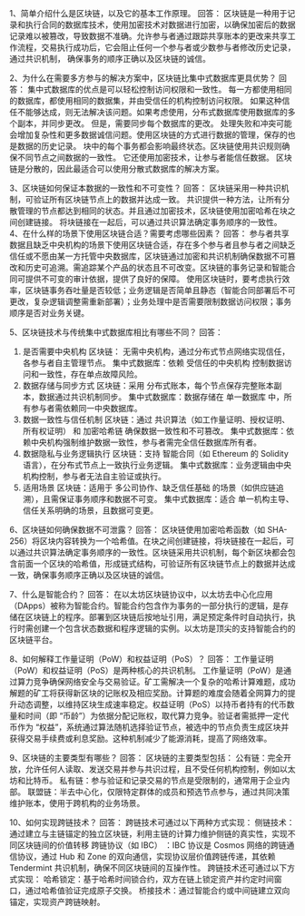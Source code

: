 1、简单介绍什么是区块链，以及它的基本工作原理。
回答：
区块链是一种用于记录和执行合同的数据库技术，使用加密技术对数据进行加密，以确保加密后的数据记录难以被篡改，导致数据不准确。允许参与者通过跟踪共享账本的更改来共享工作流程，交易执行成功后，它会阻止任何一个参与者或少数参与者修改历史记录，通过共识机制， 确保事务的顺序正确以及区块链的诚信。 

2、为什么在需要多方参与的解决方案中，区块链比集中式数据库更具优势？
回答：
集中式数据库的优点是可以轻松控制访问权限和一致性。 每一方都使用相同的数据库，都使用相同的数据集，并由受信任的机构控制访问权限。 如果这种信任不能够达成，则无法解决该问题。如果考虑使用，分布式数据库使用数据库的多个副本，并同步更改。  但是，需要同步每个数据库的更改。 处理失败和冲突可能会增加复杂性和更多数据诚信问题。使用区块链的方式进行数据的管理，保存的也是数据的历史记录。 块中的每个事务都会影响最终状态。区块链使用共识规则确保不同节点之间数据的一致性。 它还使用加密技术，让参与者能信任数据。 区块链是分散的，因此最适合可以使用分散式数据库的解决方案。

3、区块链如何保证本数据的一致性和不可变性？
回答：
区块链采用一种共识机制，可验证所有区块链节点上的数据并达成一致。 共识提供一种方法，让所有分散管理的节点都达到相同的状态。并且通过加密技术，区块链使用加密哈希在块之间创建链接。 将块链接在一起后，可以通过共识算法确定事务顺序的一致性。 
4、在什么样的场景下使用区块链合适？需要考虑哪些因素？
回答：
参与者共享数据且缺乏中央机构的场景下使用区块链合适，存在多个参与者且参与者之间缺乏信任或不愿由某一方托管中央数据库，区块链通过加密和共识机制确保数据不可篡改和历史可追溯。需追踪某个产品的状态且不可改变。区块链的事务记录和智能合同可提供不可变的审计依据，提供了良好的保障。
使用区块链时，要考虑执行效率，区块链事务吞吐量是否较低；业务逻辑是否简单且静态（智能合同部署后不可更改，复杂逻辑调整需重新部署）；业务处理中是否需要限制数据访问权限；事务顺序是否对业务关键。

5、区块链技术与传统集中式数据库相比有哪些不同？
回答：
1. 是否需要中央机构
  区块链： 无需中央机构，通过分布式节点网络实现信任，各参与者自主管理节点。
  集中式数据库：依赖 受信任的中央机构 控制数据访问和一致性，存在单点故障风险。
2. 数据存储与同步方式
  区块链：采用 分布式账本，每个节点保存完整账本副本，数据通过共识机制同步。
  集中式数据库：数据存储在 单一数据库 中，所有参与者需依赖同一中央数据库。
3. 数据一致性与信任机制
  区块链：通过 共识算法（如工作量证明、授权证明、所有权证明） 和 加密哈希链 确保数据一致性和不可篡改。
  集中式数据库：依赖中央机构强制维护数据一致性，参与者需完全信任数据库所有者。
4. 数据隐私与业务逻辑执行
  区块链：支持 智能合同（如 Ethereum 的 Solidity 语言），在分布式节点上一致执行业务逻辑。
  集中式数据库：业务逻辑由中央机构控制，参与者无法自主验证或执行。
5. 适用场景
  区块链：适用于 多公司协作、缺乏信任基础 的场景（如供应链追溯），且需保证事务顺序和数据不可变。
  集中式数据库：适合 单一机构主导、信任关系明确的场景，且数据可变更。
  
6、区块链如何确保数据不可泄露？
回答：
区块链使用加密哈希函数（如 SHA-256）将区块内容转换为一个哈希值。在块之间创建链接，将块链接在一起后，可以通过共识算法确定事务顺序的一致性。区块链采用共识机制，每个新区块都会包含前面一个区块的哈希值，形成链式结构，可验证所有区块链节点上的数据并达成一致，确保事务顺序正确以及区块链的诚信。

7、什么是智能合约？
回答：
在以太坊区块链协议中，以太坊去中心化应用（DApps）被称为智能合约。智能合约包含作为事务的一部分执行的逻辑，是存储在区块链上的程序。部署到区块链后按地址引用，满足预定条件时自动执行，执行时需创建一个包含状态数据和程序逻辑的实例。以太坊是顶尖的支持智能合约的区块链平台。

8、如何解释工作量证明（PoW）和权益证明（PoS）？
回答：
工作量证明（PoW）和权益证明（PoS）是两种核心的共识机制。
工作量证明（PoW）是通过算力竞争确保网络安全与交易验证。矿工需解决一个复杂的哈希计算难题，成功解题的矿工将获得新区块的记账权及相应奖励。计算题的难度会随着全网算力的提升动态调整，以维持区块生成速率稳定。权益证明（PoS）以持币者持有的代币数量和时间（即 “币龄”）为依据分配记账权，取代算力竞争。验证者需抵押一定代币作为 “权益”，系统通过算法随机选择验证节点，被选中的节点负责生成区块并获得交易手续费或利息奖励。这种机制减少了能源消耗，提高了网络效率。

9、区块链的主要类型有哪些？
回答：
区块链的主要类型包括：
公有链：完全开放，允许任何人读取、发送交易并参与共识过程，且不受任何机构控制，例如以太坊和比特币。
私有链：参与验证和记录交易的节点是受限制的，通常用于企业内部。
联盟链：半去中心化，仅限特定群体的成员和预选节点参与，通过共同决策维护账本，使用于跨机构的业务场景。

10、如何实现跨链技术？
回答：
跨链技术可通过以下两种方式实现：
侧链技术：通过建立与主链锚定的独立区块链，利用主链的计算力维护侧链的真实性，实现不同区块链间的价值转移
跨链协议（如 IBC） ：IBC 协议是 Cosmos 网络的跨链通信协议，通过 Hub 和 Zone 的双向通信，实现协议层价值跨链传递，其依赖 Tendermint 共识机制，确保不同区块链间的互操作性。
跨链技术还可通过以下方式实现：
哈希锁定：基于哈希时间锁合约，双方在链上锁定资产并约定时间窗口，通过哈希值验证完成原子交换。
桥接技术：通过智能合约或中间链建立双向锚定，实现资产跨链映射。
